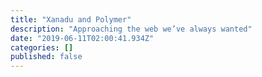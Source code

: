 ```yaml
---
title: "Xanadu and Polymer"
description: "Approaching the web we’ve always wanted"
date: "2019-06-11T02:00:41.934Z"
categories: []
published: false
---
```



